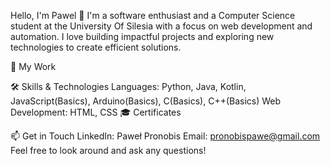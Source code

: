 Hello, I'm Pawel 👋
I'm a software enthusiast and a Computer Science student at the University Of Silesia with a focus on web development and automation. I love building impactful projects and exploring new technologies to create efficient solutions.

🚀 My Work


🛠️ Skills & Technologies
Languages: Python, Java, Kotlin, JavaScript(Basics), Arduino(Basics), C(Basics), C++(Basics) 
Web Development: HTML, CSS
🎓 Certificates

📫 Get in Touch
LinkedIn: Paweł Pronobis
Email: pronobispawe@gmail.com
Feel free to look around and ask any questions!
